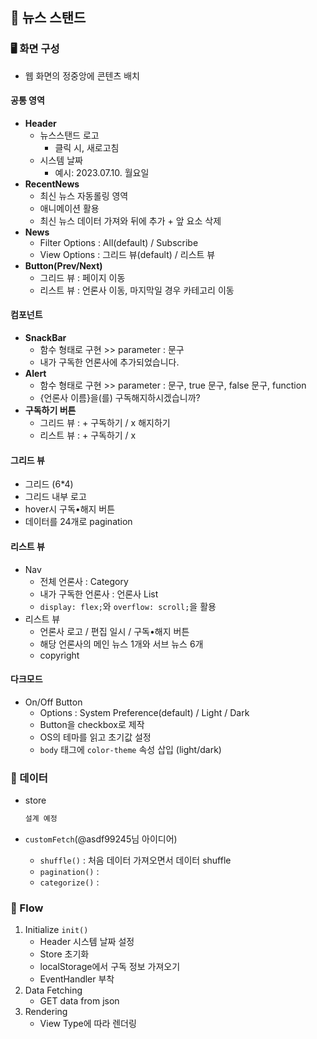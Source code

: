 ## 📰 뉴스 스탠드

### 🖥 화면 구성

- 웹 화면의 정중앙에 콘텐츠 배치

#### 공통 영역

- **Header**
  - 뉴스스탠드 로고
    - 클릭 시, 새로고침
  - 시스템 날짜
    - 예시: 2023.07.10. 월요일
- **RecentNews**
  - 최신 뉴스 자동롤링 영역
  - 애니메이션 활용
  - 최신 뉴스 데이터 가져와 뒤에 추가 + 앞 요소 삭제
- **News**
  - Filter Options : All(default) / Subscribe
  - View Options : 그리드 뷰(default) / 리스트 뷰
- **Button(Prev/Next)**
  - 그리드 뷰 : 페이지 이동
  - 리스트 뷰 : 언론사 이동, 마지막일 경우 카테고리 이동

#### 컴포넌트

- **SnackBar**
  - 함수 형태로 구현 >> parameter : 문구
  - 내가 구독한 언론사에 추가되었습니다.
- **Alert**
  - 함수 형태로 구현 >> parameter : 문구, true 문구, false 문구, function
  - {언론사 이름}을(를) 구독해지하시겠습니까?
- **구독하기 버튼**
  - 그리드 뷰 : + 구독하기 / x 해지하기
  - 리스트 뷰 : + 구독하기 / x

#### 그리드 뷰

- 그리드 (6\*4)
- 그리드 내부 로고
- hover시 구독•해지 버튼
- 데이터를 24개로 pagination

#### 리스트 뷰

- Nav
  - 전체 언론사 : Category
  - 내가 구독한 언론사 : 언론사 List
  - `display: flex;`와 `overflow: scroll;`을 활용
- 리스트 뷰
  - 언론사 로고 / 편집 일시 / 구독•해지 버튼
  - 해당 언론사의 메인 뉴스 1개와 서브 뉴스 6개
  - copyright

#### 다크모드

- On/Off Button
  - Options : System Preference(default) / Light / Dark
  - Button을 checkbox로 제작
  - OS의 테마를 읽고 초기값 설정
  - `body` 태그에 `color-theme` 속성 삽입 (light/dark)

### 💾 데이터

- store

  ```ts
  설계 예정
  ```

- `customFetch`(@asdf99245님 아이디어)
  - `shuffle()` : 처음 데이터 가져오면서 데이터 shuffle
  - `pagination()` :
  - `categorize()` :

### 🔀 Flow

1. Initialize `init()`
   - Header 시스템 날짜 설정
   - Store 초기화
   - localStorage에서 구독 정보 가져오기
   - EventHandler 부착
2. Data Fetching
   - GET data from json
3. Rendering
   - View Type에 따라 렌더링
